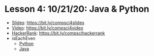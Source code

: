 # Lesson 4: 10/21/20: Java & Python
* [Slides](https://bit.ly/compsci4slides): https://bit.ly/compsci4slides  
* [Video](https://bit.ly/compsci4video):  https://bit.ly/compsci4video
* [HackerRank](https://bit.ly/compscihackerrank): https://bit.ly/compscihackerrank
* isEachEven
    * [Python](https://github.com/whscompsciclub/Lessons/blob/main/(4)-10.21%20(Java%20%26%20Python)/isEachEven.py)
    * [Java](https://github.com/whscompsciclub/Lessons/blob/main/(4)-10.21%20(Java%20%26%20Python)/isEachEven.java)
